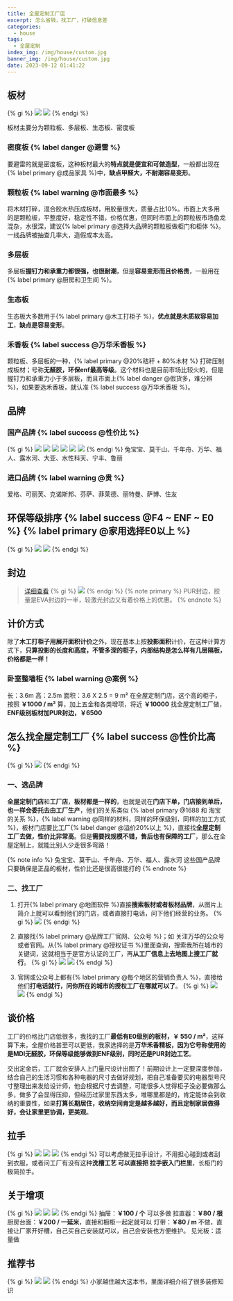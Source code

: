 ```yaml
---
title: 全屋定制工厂店
excerpt: 怎么省钱，找工厂，打破信息差
categories:
  - house
tags:
  - 全屋定制
index_img: /img/house/custom.jpg
banner_img: /img/house/custom.jpg
date: 2023-09-12 01:41:22
---
```


## 板材

{% gi %}
![](/img/house/chooseCustomMade/bancai.jpg)
![](/img/house/chooseCustomMade/bancai2.jpg)
{% endgi %}

板材主要分为颗粒板、多层板、生态板、密度板

### 密度板 {% label danger @避雷 %}
要避雷的就是密度板，这种板材最大的<b class=success-text>特点就是便宜和可做造型</b>，一般都出现在{% label primary @成品家具 %}中，<b class=warning-text>缺点甲醛大，不耐潮容易变形</b>。

### 颗粒板 {% label warning @市面最多 %}
将木材打碎，混合胶水热压成板材，用胶量很大，质量占比10%。<font class=text-warning>市面上大多用的是颗粒板，平整度好，稳定性不错，价格优惠</font>，但同时市面上的颗粒板市场鱼龙混杂，水很深，建议{% label primary @选择大品牌的颗粒板做柜门和柜体 %}。<font class=text-danger>一线品牌被抽查几率大，造假成本太高</font>。

### 多层板
多层板<b class=success-text>握钉力和承重力都很强，也很耐潮</b>，但是<b class=warning-text>容易变形而且价格贵</b>，一般用在{% label primary @厨房和卫生间 %}。

### 生态板
生态板大多数用于{% label primary @木工打柜子 %}，<b class=success-text>优点就是木质软容易加工</b>，<b class=warning-text>缺点是容易变形</b>。

### 禾香板 {% label success @万华禾香板 %}
颗粒板、多层板的一种，{% label primary @20%秸秆 + 80%木材 %} 打碎压制成板材；号称<b class=danger-text>无醛胶，环保enf最高等级</b>。这个材料也是目前市场比较火的，但是握钉力和承重力小于多层板，而且市面上{% label danger @假货多，难分辨 %}，如果要选禾香板，就认准  {% label success @万华禾香板 %}。

<h2 id="brand">品牌</h2>

### 国产品牌 {% label success @性价比 %}
{% gi %}
![](/img/house/chooseCustomMade/zhpg1.jpg)
![](/img/house/chooseCustomMade/zhpg2.jpg)
![](/img/house/chooseCustomMade/zhpg3.jpg)
![](/img/house/chooseCustomMade/zhpg4.jpg)
![](/img/house/chooseCustomMade/zhpg5.jpg)
![](/img/house/chooseCustomMade/zhpg6.jpg)
{% endgi %}
兔宝宝、莫干山、千年舟、万华、福人、露水河、大亚、水性科天、宁丰、鲁丽

### 进口品牌 {% label warning @贵 %}
爱格、可丽芙、克诺斯邦、芬萨、菲莱德、丽特曼、萨博、住友


<h2 id="envSort">环保等级排序 {% label success @F4 ~ ENF ~ E0 %} {% label primary @家用选择E0以上 %}</h2>

{% gi %}
![](/img/house/chooseCustomMade/huanbaoLv1.jpg)
![](/img/house/chooseCustomMade/huanbaoLv2.jpg)
{% endgi %}

## 封边
> [详细查看](/blog/2023/09/09/house/banding/)
{% gi %}
![](/img/house/chooseCustomMade/fb.jpg)
{% endgi %}
{% note primary %}
PUR封边，胶量是EVA封边的一半，较激光封边又有着价格上的优惠。
{% endnote %}


## 计价方式
除了<b class=warning-text>木工打柜子用展开面积计价</b>之外，现在基本上按<b class=success-text>投影面积</b>计价，在这种计算方式下，<b class=success-text>只算投影的长度和高度，不管多深的柜子，内部结构是怎么样有几层隔板，价格都是一样！</b>

### 卧室整墙柜 {% label warning @案例 %}
长：<font class=info-text>3.6m</font>
高：<font class=info-text>2.5m</font>
面积：<font class=success-text>3.6 X 2.5 = 9 m²</font>
在全屋定制门店，这个高的柜子，按照 <b class=danger-text>￥1000 / m²</b> 算，加上五金和各类增项，将近 <b class=danger-text>￥10000</b>
找全屋定制工厂做，<b class=success-text>ENF级别板材加PUR封边，￥6500</b>


## 怎么找全屋定制工厂 {% label success @性价比高 %}
{% gi %}
![](/img/house/chooseCustomMade/factory.jpg)
{% endgi %}

### 一、选品牌
<b class=warning-text>全屋定制门店</b>和<b class=info-text>工厂店</b>，<b class=warning-text>板材都是一样的</b>，也就是说在<b class=danger-text>门店下单，门店接到单后，也一样会委托去由工厂生产</b>，他们的关系类似 {% label primary @1688 和 淘宝的关系 %}，{% label warning @同样的材料，同样的环保级别，同样的加工方式 %}，板材门店要比工厂{% label danger @溢价20%以上 %}，直接找<b class=success-text>全屋定制工厂去做，性价比非常高</b>。但是<b class=info-text>需要找规模不错，售后也有保障的工厂</b>，那么在全屋定制上，就能比别人少走很多弯路！

{% note info %}
兔宝宝、莫干山、千年舟、万华、福人、露水河 这些国产品牌只要确保是正品的板材，性价比还是很高很能打的
{% endnote %}

### 二、找工厂

1. 打开{% label primary @地图软件 %}直接<b class=info-text>搜索板材或者板材品牌</b>，从图片上简介上就可以看到他们的门店，或者直接打电话，问下他们经营的业务。
{% gi %}
![](/img/house/chooseCustomMade/find1.jpg)
{% endgi %}

2. 直接找{% label primary @品牌工厂官网、公众号 %}；如 关注万华的公众号或者官网。从{% label primary @授权证书 %}里面查询，搜索我所在城市的关键词，这就相当于是官方认证的工厂，再<b class=info-text>从工厂信息上去地图上搜工厂就行</b>。
{% gi %}
![](/img/house/chooseCustomMade/find2.jpg)
![](/img/house/chooseCustomMade/find3.jpg)
{% endgi %}

3. 官网或公众号上都有{% label primary @每个地区的营销负责人 %}，直接给他们<b class=info-text>打电话就行，问你所在的城市的授权工厂在哪就可以了</b>。
{% gi %}
![](/img/house/chooseCustomMade/find3.jpg)
![](/img/house/chooseCustomMade/find4.jpg)
{% endgi %}


## 谈价格

工厂的价格比门店低很多，我找的工厂<b class=success-text>最低有E0级别的板材，￥ 550 / m²</b>，这样算下来，全屋价格甚至可以更低，我家选择的是<b class=warning-text>万华禾香精板，因为它号称使用的是MDI无醛胶，环保等级能够做到ENF级别，同时还是PUR封边工艺</b>。

<font class=warning-text>交出定金后</font>，工厂就会安排人上门量尺设计出图了！<font class=warning-text>前期设计上一定要深度参加</font>，<font class=success-text>结合自己的生活习惯和各种电器的尺寸去做好规划，把自己准备要买的电器型号尺寸整理出来发给设计师</font>，他会根据尺寸去调整，可能很多人觉得柜子没必要做那么多，做多了会显得压抑，但经历过家里东西太多，堆哪里都是的，肯定能体会到收纳的重要性，如果<b class=warning-text>打算长期居住，收纳空间肯定是越多越好，而且定制家居做得好，会让家里更协调，更美观</b>。


## 拉手
{% gi %}
![](/img/house/chooseCustomMade/lashou1.jpg)
![](/img/house/chooseCustomMade/lashou2.jpg)
![](/img/house/chooseCustomMade/lashou3.jpg)
{% endgi %}
可以考虑做无拉手设计，不用担心碰到或者刮到衣服，或者问工厂有没有这种<b class=warning-text>洗槽工艺 可以直接把 拉手嵌入门栏里</b>，长柜门的极简拉手。


## 关于增项
{% gi %}
![](/img/house/chooseCustomMade/zx1.jpg)
![](/img/house/chooseCustomMade/zx2.jpg)
![](/img/house/chooseCustomMade/zx3.jpg)
{% endgi %}
抽屉：<b class=success-text>￥100 / 个</b> 可以多做
拉直器：<b class=success-text>￥80 / 根</b>
厨房台面：<b class=success-text>￥200 / 一延米</b>，直接和橱柜一起定就可以
灯带：<b class=danger-text>￥80 / m </b> 不做，<font class=warning-text>直接让厂家开好槽，自己买自己安装就可以，自己会安装也方便维护。</font>
见光板：适量做


## 推荐书
{% gi %}
![](/img/house/chooseCustomMade/tjs1.jpg)
![](/img/house/chooseCustomMade/tjs2.jpg)
{% endgi %}
小家越住越大这本书，里面详细介绍了很多装修知识